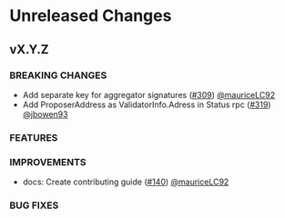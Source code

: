 # Unreleased Changes

## vX.Y.Z

### BREAKING CHANGES

- Add separate key for aggregator signatures ([#309](https://github.com/celestiaorg/optimint/pull/309)) [@mauriceLC92](https://github.com/mauriceLC92)
- Add ProposerAddress as ValidatorInfo.Adress in Status rpc ([#319](https://github.com/celestiaorg/optimint/pull/319)) [@jbowen93](https://github.com/jbowen93)

### FEATURES

### IMPROVEMENTS

- docs: Create contributing guide ([#140](https://github.com/celestiaorg/optimint/pull/333)) [@mauriceLC92](https://github.com/mauriceLC92)

### BUG FIXES
